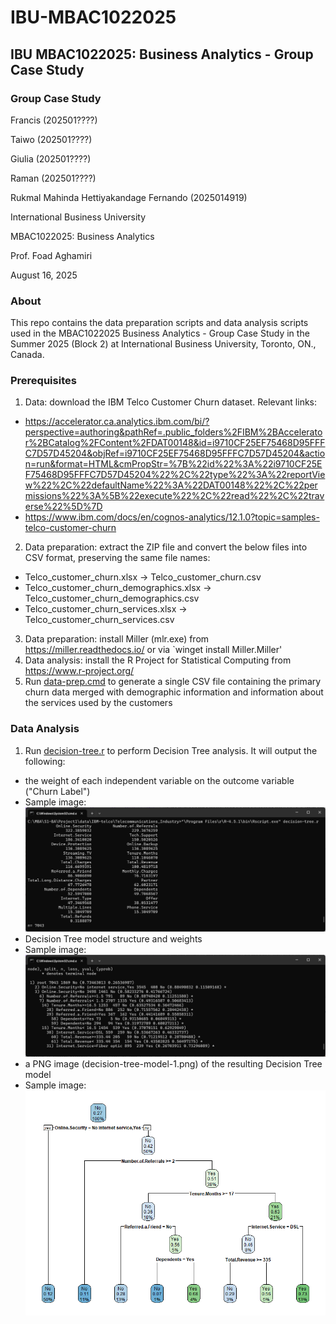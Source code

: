 # IBU-MBAC1022025

## IBU MBAC1022025: Business Analytics - Group Case Study

### Group Case Study
Francis (202501????)

Taiwo (202501????)

Giulia (202501????)

Raman (202501????)

Rukmal Mahinda Hettiyakandage Fernando (2025014919)

International Business University

MBAC1022025: Business Analytics

Prof. Foad Aghamiri

August 16, 2025

### About
This repo contains the data preparation scripts and data analysis scripts used in the MBAC1022025 Business Analytics - Group Case Study in the Summer 2025 (Block 2) at International Business University, Toronto, ON., Canada.

### Prerequisites
1. Data: download the IBM Telco Customer Churn dataset. Relevant links:
  - https://accelerator.ca.analytics.ibm.com/bi/?perspective=authoring&pathRef=.public_folders%2FIBM%2BAccelerator%2BCatalog%2FContent%2FDAT00148&id=i9710CF25EF75468D95FFFC7D57D45204&objRef=i9710CF25EF75468D95FFFC7D57D45204&action=run&format=HTML&cmPropStr=%7B%22id%22%3A%22i9710CF25EF75468D95FFFC7D57D45204%22%2C%22type%22%3A%22reportView%22%2C%22defaultName%22%3A%22DAT00148%22%2C%22permissions%22%3A%5B%22execute%22%2C%22read%22%2C%22traverse%22%5D%7D
  - https://www.ibm.com/docs/en/cognos-analytics/12.1.0?topic=samples-telco-customer-churn
2. Data preparation: extract the ZIP file and convert the below files into CSV format, preserving the same file names:
  - Telco_customer_churn.xlsx -> Telco_customer_churn.csv
  - Telco_customer_churn_demographics.xlsx -> Telco_customer_churn_demographics.csv
  - Telco_customer_churn_services.xlsx -> Telco_customer_churn_services.csv
3. Data preparation: install Miller (mlr.exe) from https://miller.readthedocs.io/ or via `winget install Miller.Miller'
4. Data analysis: install the R Project for Statistical Computing from https://www.r-project.org/
5. Run [data-prep.cmd](data-prep.cmd) to generate a single CSV file containing the primary churn data merged with demographic information and information about the services used by the customers

### Data Analysis
1. Run [decision-tree.r](decision-tree.r) to perform Decision Tree analysis. It will output the following:
  - the weight of each independent variable on the outcome variable ("Churn Label")
  - Sample image: ![Sample output of feature importance](feature-importance.png)
  - Decision Tree model structure and weights
  - Sample image: ![Sample output of Decision Tree model structure](decision-tree-model-structure.png)
  - a PNG image (decision-tree-model-1.png) of the resulting Decision Tree model
  - Sample image: ![Sample plot of Decision Tree](decision-tree-model.png)
  
